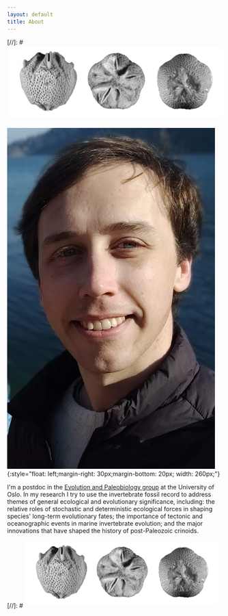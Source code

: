 ```yaml
---
layout: default
title: About
---
```



[//]: # <img src="/assets/img/crinoids.png"  style="clear:left: left;margin-left: 1px;margin-bottom: 7px; width: 800px;">

![tpf](/assets/img/me.jpg){:style="float: left;margin-right: 30px;margin-bottom: 20px; width: 260px;"}

I'm a postdoc in the <a href="https://www.nhm.uio.no/english/research/groups/epa/">Evolution and Paleobiology group</a> at the University of Oslo. In my research I try to use the invertebrate fossil record to address themes of general ecological and evolutionary significance, including: the relative roles of stochastic and deterministic ecological forces in shaping species' long-term evolutionary fates; the importance of tectonic and oceanographic events in marine invertebrate evolution; and the major innovations that have shaped the history of post-Paleozoic crinoids.

[//]: # <img src="/assets/img/crinoids.png"  style="clear:left: left;margin-left: 1px;margin-bottom: 7px; width: 450px;">
